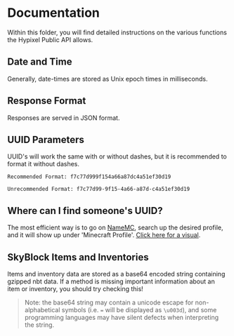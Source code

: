 # Documentation  
Within this folder, you will find detailed instructions on the various functions the Hypixel Public API allows.

## Date and Time  
Generally, date-times are stored as Unix epoch times in milliseconds.

## Response Format  
Responses are served in JSON format.

## UUID Parameters
UUID's will work the same with or without dashes, but it is recommended to format it without dashes.

``Recommended Format: f7c77d999f154a66a87dc4a51ef30d19``

``Unrecommended Format: f7c77d99-9f15-4a66-a87d-c4a51ef30d19``

## Where can I find someone's UUID?
The most efficient way is to go on [NameMC](https://namemc.com/), search up the desired profile, and it will show up under 'Minecraft Profile'. [Click here for a visual](https://prnt.sc/vwbqsd).

## SkyBlock Items and Inventories
Items and inventory data are stored as a base64 encoded string containing gzipped nbt data.
If a method is missing important information about an item or inventory, you should try checking this!
>Note: the base64 string may contain a unicode escape for non-alphabetical symbols (i.e. `=` will be displayed as `\u003d`), and some programming languages may have silent defects when interpreting the string.
